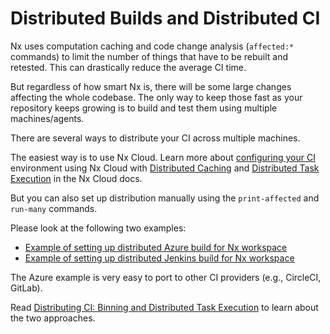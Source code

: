 # Distributed Builds and Distributed CI

Nx uses computation caching and code change analysis (`affected:*` commands) to limit the number of things that have to be rebuilt and retested. This can drastically reduce the average CI time.

But regardless of how smart Nx is, there will be some large changes affecting the whole codebase. The only way to keep those fast as your repository keeps growing is to build and test them using multiple machines/agents.

There are several ways to distribute your CI across multiple machines.

The easiest way is to use Nx Cloud. Learn more about [configuring your CI](https://nx.app/docs/configuring-ci) environment using Nx Cloud with [Distributed Caching](https://nx.app/docs/distributed-caching) and [Distributed Task Execution](https://nx.app/docs/distributed-execution) in the Nx Cloud docs.

But you can also set up distribution manually using the `print-affected` and `run-many` commands.

Please look at the following two examples:

- [Example of setting up distributed Azure build for Nx workspace](https://github.com/nrwl/nx-azure-build)
- [Example of setting up distributed Jenkins build for Nx workspace](https://github.com/nrwl/nx-jenkins-build)

The Azure example is very easy to port to other CI providers (e.g., CircleCI, GitLab).

Read [Distributing CI: Binning and Distributed Task Execution](https://blog.nrwl.io/distributing-ci-binning-and-distributed-task-execution-632fe31a8953?source=friends_link&sk=5120b7ff982730854ed22becfe7a640a) to learn about the two approaches.
